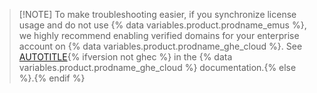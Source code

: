 > [!NOTE] To make troubleshooting easier, if you synchronize license usage and do not use {% data variables.product.prodname_emus %}, we highly recommend enabling verified domains for your enterprise account on {% data variables.product.prodname_ghe_cloud %}. See [AUTOTITLE](/enterprise-cloud@latest/admin/configuration/configuring-your-enterprise/verifying-or-approving-a-domain-for-your-enterprise){% ifversion not ghec %} in the {% data variables.product.prodname_ghe_cloud %} documentation.{% else %}.{% endif %}
